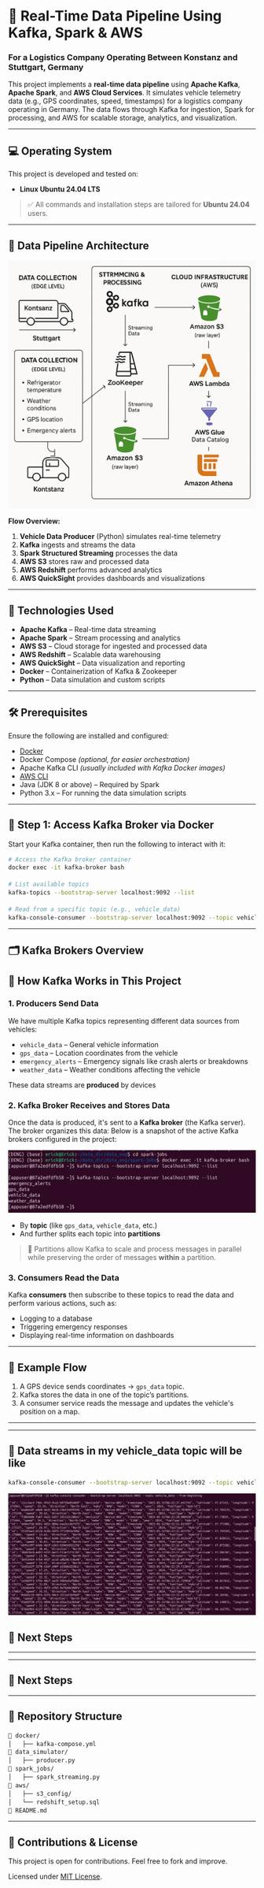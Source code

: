 # 🚚 Real-Time Data Pipeline Using Kafka, Spark & AWS

### For a Logistics Company Operating Between Konstanz and Stuttgart, Germany

This project implements a **real-time data pipeline** using **Apache Kafka**, **Apache Spark**, and **AWS Cloud Services**. It simulates vehicle telemetry data (e.g., GPS coordinates, speed, timestamps) for a logistics company operating in Germany. The data flows through Kafka for ingestion, Spark for processing, and AWS for scalable storage, analytics, and visualization.

---

## 💻 Operating System

This project is developed and tested on:

* **Linux Ubuntu 24.04 LTS**

> ✅ All commands and installation steps are tailored for **Ubuntu 24.04** users.

---

## 🧽 Data Pipeline Architecture

![Data Pipeline Diagram](data_pipeline.png)

**Flow Overview:**

1. **Vehicle Data Producer** (Python) simulates real-time telemetry
2. **Kafka** ingests and streams the data
3. **Spark Structured Streaming** processes the data
4. **AWS S3** stores raw and processed data
5. **AWS Redshift** performs advanced analytics
6. **AWS QuickSight** provides dashboards and visualizations

---

## 🔧 Technologies Used

* **Apache Kafka** – Real-time data streaming
* **Apache Spark** – Stream processing and analytics
* **AWS S3** – Cloud storage for ingested and processed data
* **AWS Redshift** – Scalable data warehousing
* **AWS QuickSight** – Data visualization and reporting
* **Docker** – Containerization of Kafka & Zookeeper
* **Python** – Data simulation and custom scripts

---

## 🛠️ Prerequisites

Ensure the following are installed and configured:

* [Docker](https://docs.docker.com/engine/install/ubuntu/)
* Docker Compose *(optional, for easier orchestration)*
* Apache Kafka CLI *(usually included with Kafka Docker images)*
* [AWS CLI](https://docs.aws.amazon.com/cli/latest/userguide/install-cliv2.html)
* Java (JDK 8 or above) – Required by Spark
* Python 3.x – For running the data simulation scripts

---

## 🐳 Step 1: Access Kafka Broker via Docker

Start your Kafka container, then run the following to interact with it:

```bash
# Access the Kafka broker container
docker exec -it kafka-broker bash

# List available topics
kafka-topics --bootstrap-server localhost:9092 --list

# Read from a specific topic (e.g., vehicle_data)
kafka-console-consumer --bootstrap-server localhost:9092 --topic vehicle_data --from-beginning
```

---

## 🗂️ Kafka Brokers Overview
## 🔧 How Kafka Works in This Project

### 1. Producers Send Data

We have multiple Kafka topics representing different data sources from vehicles:

- `vehicle_data` – General vehicle information 
- `gps_data` – Location coordinates from the vehicle
- `emergency_alerts` – Emergency signals like crash alerts or breakdowns
- `weather_data` – Weather conditions affecting the vehicle

These data streams are **produced** by devices 

### 2. Kafka Broker Receives and Stores Data

Once the data is produced, it's sent to a **Kafka broker** (the Kafka server). The broker organizes this data:
Below is a snapshot of the active Kafka brokers configured in the project:

![Kafka Brokers](Screenshot%20from%202025-05-31%2009-25-48.png)

- By **topic** (like `gps_data`, `vehicle_data`, etc.)
- And further splits each topic into **partitions**

> 📌 Partitions allow Kafka to scale and process messages in parallel while preserving the order of messages **within** a partition.

### 3. Consumers Read the Data

Kafka **consumers** then subscribe to these topics to read the data and perform various actions, such as:

- Logging to a database
- Triggering emergency responses
- Displaying real-time information on dashboards

---

## 🔄 Example Flow

1. A GPS device sends coordinates → `gps_data` topic.
2. Kafka stores the data in one of the topic’s partitions.
3. A consumer service reads the message and updates the vehicle's position on a map.

---

---
## 🚀 Data streams in my vehicle_data topic will be like
```bash
kafka-console-consumer --bootstrap-server localhost:9092 --topic vehicle_data --from-beginning
```
![alt text](<Screenshot from 2025-05-31 09-45-22.png>)
## 🚀 Next Steps



---


---

## 🚀 Next Steps



---

## 📁 Repository Structure 

```bash
🔽 docker/
│   ├── kafka-compose.yml
🔽 data_simulator/
│   ├── producer.py
🔽 spark_jobs/
│   ├── spark_streaming.py
🔽 aws/
│   ├── s3_config/
│   └── redshift_setup.sql
🔽 README.md
```

---

## 🙌 Contributions & License

This project is open for contributions. Feel free to fork and improve.

Licensed under [MIT License](LICENSE).
